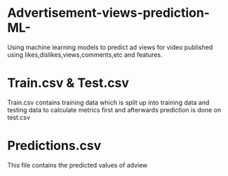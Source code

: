# Advertisement-views-prediction-ML-
Using machine learning models to predict ad views for video published using likes,dislikes,views,comments,etc and features.
  
  # Train.csv & Test.csv
  Train.csv contains training data which is split up into training data and testing data to calculate metrics first and afterwards prediction is done on test.csv
  
  # Predictions.csv
  This file contains the predicted values of adview 
